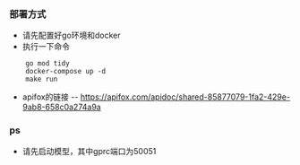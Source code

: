 ### 部署方式

- 请先配置好go环境和docker
- 执行一下命令
```shell
    go mod tidy
    docker-compose up -d
    make run
```


- apifox的链接
-- https://apifox.com/apidoc/shared-85877079-1fa2-429e-9ab8-658c0a274a9a

### ps 
- 请先启动模型，其中gprc端口为50051